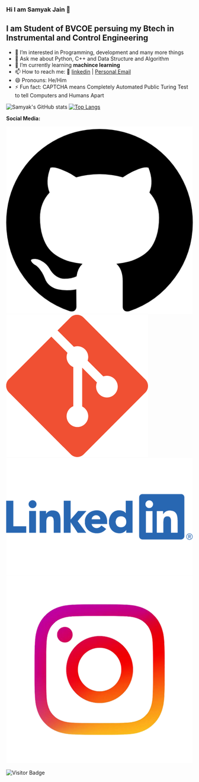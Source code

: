 ### Hi I am Samyak Jain 👋
##  I am Student of BVCOE persuing my Btech in Instrumental and Control Engineering

- 👀 I’m interested in Programming, development and many more things
- 💬 Ask me about Python, C++ and Data Structure and Algorithm
- 🌱 I’m currently learning <strong> machince learning </strong>
- 📫 How to reach me: 👔 [linkedin][linkedin] |  <a href = "mailto: jsamyak591@gmail.com">Personal Email</a>
- 😄 Pronouns: He/Him
- ⚡ Fun fact: CAPTCHA means Completely Automated Public Turing Test to tell Computers and Humans Apart


![Samyak's  GitHub stats](https://github-readme-stats.vercel.app/api?username=roboanonymous&show_icons=true&theme=radical&include_all_commits=true&count_private=true&show_icons=true&hide=prs)
[![Top Langs](https://github-readme-stats.vercel.app/api/top-langs/?username=roboanonymous&layout=compact)](https://github.com/anuraghazra/github-readme-stats)



**Social Media:**

[![GitHub](Logo/25231.png)](https://github.com/roboanonymous)
[![GitLab](Logo/Git-Icon-1788C.png)](https://gitlab.com/roboanonymous)
[![LinkedIn](Logo/Linkedin-Logo.png)]( https://www.linkedin.com/in/samyak-jain-9b7177170/)
[![Instagram](logo/insta.png)](https://www.instagram.com/_smyak_/)



[linkedin]: https://www.linkedin.com/in/samyak-jain-9b7177170/

![Visitor Badge](https://visitor-badge.laobi.icu/badge?page_id=roboanonymous.ravianandfbg)
